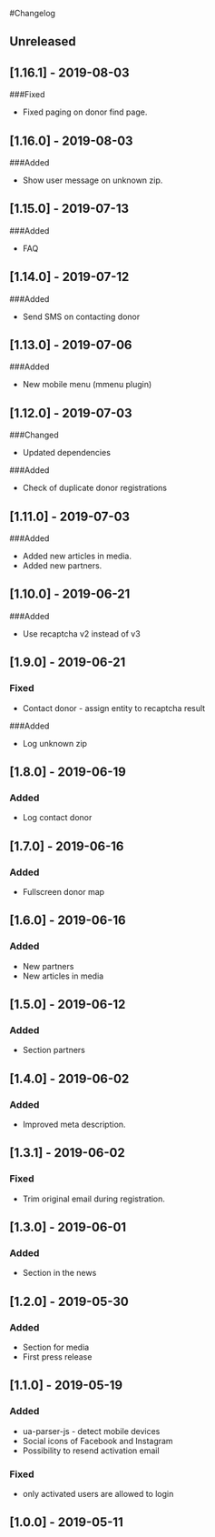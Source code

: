#Changelog

## Unreleased

## [1.16.1] - 2019-08-03
###Fixed
- Fixed paging on donor find page.

## [1.16.0] - 2019-08-03
###Added
- Show user message on unknown zip.

## [1.15.0] - 2019-07-13
###Added
- FAQ

## [1.14.0] - 2019-07-12
###Added
- Send SMS on contacting donor

## [1.13.0] - 2019-07-06
###Added
- New mobile menu (mmenu plugin)

## [1.12.0] - 2019-07-03
###Changed
- Updated dependencies

###Added
- Check of duplicate donor registrations

## [1.11.0] - 2019-07-03
###Added
- Added new articles in media.
- Added new partners.

## [1.10.0] - 2019-06-21
###Added
- Use recaptcha v2 instead of v3

## [1.9.0] - 2019-06-21
### Fixed
- Contact donor - assign entity to recaptcha result

###Added
- Log unknown zip

## [1.8.0] - 2019-06-19
### Added
- Log contact donor

## [1.7.0] - 2019-06-16
### Added
- Fullscreen donor map

## [1.6.0] - 2019-06-16
### Added
- New partners
- New articles in media

## [1.5.0] - 2019-06-12
### Added
- Section partners

## [1.4.0] - 2019-06-02
### Added
- Improved meta description.

## [1.3.1] - 2019-06-02
### Fixed
- Trim original email during registration.

## [1.3.0] - 2019-06-01
### Added
- Section in the news

## [1.2.0] - 2019-05-30
### Added
- Section for media
- First press release

## [1.1.0] - 2019-05-19
### Added
- ua-parser-js - detect mobile devices
- Social icons of Facebook and Instagram
- Possibility to resend activation email

### Fixed
- only activated users are allowed to login

## [1.0.0] - 2019-05-11
